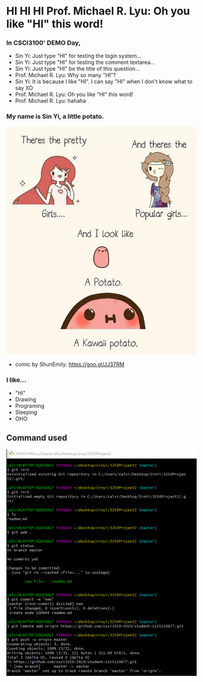 # HI HI HI Prof. Michael R. Lyu: Oh you like "HI" this word!

### **In CSCI3100' DEMO Day,**
- Sin Yi: Just type "HI" for testing the login system...
- Sin Yi: Just type "HI" for testing the comment textarea...
- Sin Yi: Just type "HI" be the title of this question...
- Prof. Michael R. Lyu: Why so many "HI"?
- Sin Yi: It is because I like "HI". I can say "HI" when I don't know what to say XD
- Prof. Michael R. Lyu: Oh you like "HI" this word!
- Prof. Michael R. Lyu: hahaha

### **My name is Sin Yi, a little potato.**
![alt text](https://github.com/csci3250-2019/student-1155110677/blob/master/potato.jpg)
- comic by ShunEmily: https://goo.gl/JJ37RM

### **I like...**
- "Hi"
- Drawing
- Programing
- Sleeping
- OHO

## Command used
![alt text](https://github.com/csci3250-2019/student-1155110677/blob/master/01.PNG)
